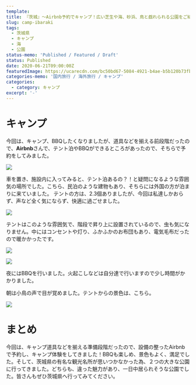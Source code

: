 ```yaml
---
template: 
title: 『茨城』〜Airbnb予約でキャンプ！広い芝生や海、砂浜、鳥と戯れられる公園をご紹介〜
slug: camp-ibaraki
tags:
  - 茨城県
  - キャンプ
  - 海
  - 公園
status-memo: 'Published / Featured / Draft'
status: Published
date: 2020-06-21T09:00:00Z
featuredImage: https://ucarecdn.com/bc50bd67-5084-4921-b4ae-b5b120b73fb1/-/preview/-/enhance/50/
categories-memo: '国内旅行 / 海外旅行 / キャンプ'
categories:
  - category: キャンプ
excerpt: '-'
---
```


# キャンプ

今回は、キャンプ、BBQしたくなりましたが、道具などを揃える前段階だったので、**Airbnb**さんで、テント泊やBBQができるところがあったので、そちらで予約をしてみました。

![](https://ucarecdn.com/bc50bd67-5084-4921-b4ae-b5b120b73fb1/-/preview/-/enhance/50/)

車を置き、施設内に入ってみると、テント泊あるの？！と疑問になるような雰囲気の場所でした。こちら、民泊のような建物もあり、そちらには外国の方が泊まりに来ていました。
テントの方は、2.3個ありましたが、今回は私達しかおらず、声など全く気にならず、快適に過ごせました。

![](https://ucarecdn.com/6e33bd9e-5536-44c2-a331-a79e406fe137/)

テントはこのような雰囲気で、階段で昇り上に設置されているので、虫も気になりません。中にはコンセントや灯り、ふかふかのお布団もあり、電気毛布だったので暖かかったです。

![](https://ucarecdn.com/96853f47-75e4-442a-a87a-ed4fb51bf83b/)

![](https://ucarecdn.com/38f326f0-deaa-432a-9ec6-e7c7e79a196a/)

夜にはBBQを行いました。火起こしなどは自分達で行いますので少し時間がかかりました。

朝は小鳥の声で目が覚めました。テントからの景色は、こちら。

![](https://ucarecdn.com/643bf043-e5c2-464a-9d81-669aaa855e1e/-/preview/-/enhance/50/)

# まとめ

今回は、キャンプ道具などを揃える準備段階だったので、設備の整ったAirbnbで予約し、キャンプ体験をしてきました！BBQも楽しめ、景色もよく、満足でした。そして、茨城県の有名な観光名所が思いつかなかった為、２つの大きな公園に行ってきました。どちらも、違った魅力があり、一日中居られそうな公園でした。皆さんもぜひ茨城県へ行ってみてください。